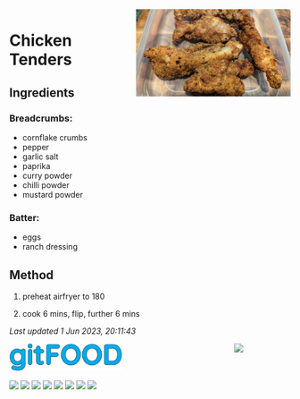 <img src="chickentenders/images/main.jpg" width="55%" align="right" />

# Chicken Tenders

## Ingredients

### Breadcrumbs:

- cornflake crumbs
- pepper
- garlic salt
- paprika
- curry powder
- chilli powder
- mustard powder

### Batter:

- eggs
- ranch dressing

## Method
1. preheat airfryer to 180

2. cook 6 mins, flip, further 6 mins

*Last updated 1 Jun 2023, 20:11:43*

<img src="../images/logo_sm.png" width="40%" />

<img src="https://profile-counter.glitch.me/fexofenadine_chickentenders/count.svg" width="20%" align="right" />

<img src="https://img.shields.io/badge/tag-chicken-blue.svg" /> <img src="https://img.shields.io/badge/tag-sides-blue.svg" /> <img src="https://img.shields.io/badge/tag-airfryer-blue.svg" /> <img src="https://img.shields.io/badge/tag-messy-blue.svg" /> <img src="https://img.shields.io/badge/tag-battered-blue.svg" /> <img src="https://img.shields.io/badge/tag-crumbed-blue.svg" /> <img src="https://img.shields.io/badge/tag-amazing-blue.svg" /> <img src="https://img.shields.io/badge/tag-mine-blue.svg" /> 